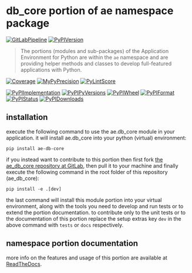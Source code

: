 <!--
  THIS FILE IS EXCLUSIVELY MAINTAINED IN THE NAMESPACE ROOT PACKAGE. CHANGES HAVE TO BE DONE THERE.
-->
# db_core portion of ae namespace package

[![GitLabPipeline](https://img.shields.io/gitlab/pipeline/ae-group/ae_db_core/master?logo=python)](
    https://gitlab.com/ae-group/ae_db_core)
[![PyPIVersion](https://img.shields.io/pypi/v/ae_db_core)](
    https://pypi.org/project/ae-db-core/#history)

>The portions (modules and sub-packages) of the Application Environment for Python are within
the `ae` namespace and are providing helper methods and classes to develop
full-featured applications with Python.

[![Coverage](https://ae-group.gitlab.io/ae_db_core/coverage.svg)](
    https://ae-group.gitlab.io/ae_db_core/coverage/ae_db_core_py.html)
[![MyPyPrecision](https://ae-group.gitlab.io/ae_db_core/mypy.svg)](
    https://ae-group.gitlab.io/ae_db_core/lineprecision.txt)
[![PyLintScore](https://ae-group.gitlab.io/ae_db_core/pylint.svg)](
    https://ae-group.gitlab.io/ae_db_core/pylint.log)

[![PyPIImplementation](https://img.shields.io/pypi/implementation/ae_db_core)](
    https://pypi.org/project/ae-db-core/)
[![PyPIPyVersions](https://img.shields.io/pypi/pyversions/ae_db_core)](
    https://pypi.org/project/ae-db-core/)
[![PyPIWheel](https://img.shields.io/pypi/wheel/ae_db_core)](
    https://pypi.org/project/ae-db-core/)
[![PyPIFormat](https://img.shields.io/pypi/format/ae_db_core)](
    https://pypi.org/project/ae-db-core/)
[![PyPIStatus](https://img.shields.io/pypi/status/ae_db_core)](
    https://libraries.io/pypi/ae-db-core)
[![PyPIDownloads](https://img.shields.io/pypi/dm/ae_db_core)](
    https://pypi.org/project/ae-db-core/#files)


## installation


execute the following command to use the ae.db_core module in your
application. it will install ae.db_core into your python (virtual) environment:
 
```shell script
pip install ae-db-core
```

if you instead want to contribute to this portion then first fork
[the ae_db_core repository at GitLab](https://gitlab.com/ae-group/ae_db_core "ae.db_core code repository"),
then pull it to your machine and finally execute the following command in the root folder
of this repository (ae_db_core):

```shell script
pip install -e .[dev]
```

the last command will install this module portion into your virtual environment, along with
the tools you need to develop and run tests or to extend the portion documentation.
to contribute only to the unit tests or to the documentation of this portion replace
the setup extras key `dev` in the above command with `tests` or `docs` respectively.


## namespace portion documentation

more info on the features and usage of this portion are available at
[ReadTheDocs](https://ae.readthedocs.io/en/latest/_autosummary/ae.db_core.html#module-ae.db_core
"ae_db_core documentation").

<!-- common files version 0.2.77 deployed version 0.2.12 (with 0.2.77)
     to https://gitlab.com/ae-group as ae_db_core module as well as
     to https://ae-group.gitlab.io with CI check results as well as
     to https://pypi.org/project/ae-db-core as namespace portion ae-db-core.
-->
